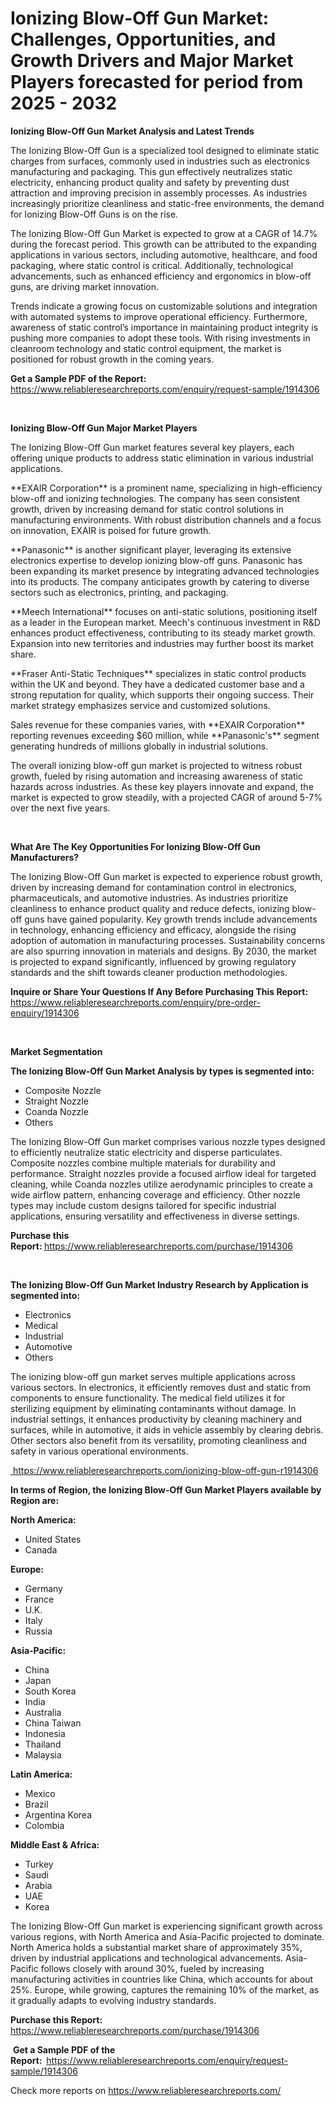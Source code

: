 <p><h1>Ionizing Blow-Off Gun Market: Challenges, Opportunities, and Growth Drivers and Major Market Players forecasted for period from 2025 - 2032</h1></p><p><strong>Ionizing Blow-Off Gun Market Analysis and Latest Trends</strong></p>
<p><p>The Ionizing Blow-Off Gun is a specialized tool designed to eliminate static charges from surfaces, commonly used in industries such as electronics manufacturing and packaging. This gun effectively neutralizes static electricity, enhancing product quality and safety by preventing dust attraction and improving precision in assembly processes. As industries increasingly prioritize cleanliness and static-free environments, the demand for Ionizing Blow-Off Guns is on the rise.</p><p>The Ionizing Blow-Off Gun Market is expected to grow at a CAGR of 14.7% during the forecast period. This growth can be attributed to the expanding applications in various sectors, including automotive, healthcare, and food packaging, where static control is critical. Additionally, technological advancements, such as enhanced efficiency and ergonomics in blow-off guns, are driving market innovation. </p><p>Trends indicate a growing focus on customizable solutions and integration with automated systems to improve operational efficiency. Furthermore, awareness of static control’s importance in maintaining product integrity is pushing more companies to adopt these tools. With rising investments in cleanroom technology and static control equipment, the market is positioned for robust growth in the coming years.</p></p>
<p><strong>Get a Sample PDF of the Report:&nbsp;</strong> <a href="https://www.reliableresearchreports.com/enquiry/request-sample/1914306?utm_campaign=2464&utm_medium=2&utm_source=Github&utm_content=ia&utm_term=01032025&utm_id=ionizing-blow-off-gun">https://www.reliableresearchreports.com/enquiry/request-sample/1914306</a></p>
<p>&nbsp;</p>
<p><strong>Ionizing Blow-Off Gun Major Market Players</strong></p>
<p><p>The Ionizing Blow-Off Gun market features several key players, each offering unique products to address static elimination in various industrial applications. </p><p>**EXAIR Corporation** is a prominent name, specializing in high-efficiency blow-off and ionizing technologies. The company has seen consistent growth, driven by increasing demand for static control solutions in manufacturing environments. With robust distribution channels and a focus on innovation, EXAIR is poised for future growth.</p><p>**Panasonic** is another significant player, leveraging its extensive electronics expertise to develop ionizing blow-off guns. Panasonic has been expanding its market presence by integrating advanced technologies into its products. The company anticipates growth by catering to diverse sectors such as electronics, printing, and packaging.</p><p>**Meech International** focuses on anti-static solutions, positioning itself as a leader in the European market. Meech's continuous investment in R&D enhances product effectiveness, contributing to its steady market growth. Expansion into new territories and industries may further boost its market share.</p><p>**Fraser Anti-Static Techniques** specializes in static control products within the UK and beyond. They have a dedicated customer base and a strong reputation for quality, which supports their ongoing success. Their market strategy emphasizes service and customized solutions.</p><p>Sales revenue for these companies varies, with **EXAIR Corporation** reporting revenues exceeding $60 million, while **Panasonic's** segment generating hundreds of millions globally in industrial solutions. </p><p>The overall ionizing blow-off gun market is projected to witness robust growth, fueled by rising automation and increasing awareness of static hazards across industries. As these key players innovate and expand, the market is expected to grow steadily, with a projected CAGR of around 5-7% over the next five years.</p></p>
<p>&nbsp;</p>
<p><strong>What Are The Key Opportunities For Ionizing Blow-Off Gun Manufacturers?</strong></p>
<p><p>The Ionizing Blow-Off Gun market is expected to experience robust growth, driven by increasing demand for contamination control in electronics, pharmaceuticals, and automotive industries. As industries prioritize cleanliness to enhance product quality and reduce defects, ionizing blow-off guns have gained popularity. Key growth trends include advancements in technology, enhancing efficiency and efficacy, alongside the rising adoption of automation in manufacturing processes. Sustainability concerns are also spurring innovation in materials and designs. By 2030, the market is projected to expand significantly, influenced by growing regulatory standards and the shift towards cleaner production methodologies.</p></p>
<p><strong>Inquire or Share Your Questions If Any Before Purchasing This Report:</strong> <a href="https://www.reliableresearchreports.com/enquiry/pre-order-enquiry/1914306?utm_campaign=2464&utm_medium=2&utm_source=Github&utm_content=ia&utm_term=01032025&utm_id=ionizing-blow-off-gun">https://www.reliableresearchreports.com/enquiry/pre-order-enquiry/1914306</a></p>
<p>&nbsp;</p>
<p><strong>Market Segmentation</strong></p>
<p><strong>The Ionizing Blow-Off Gun Market Analysis by types is segmented into:</strong></p>
<p><ul><li>Composite Nozzle</li><li>Straight Nozzle</li><li>Coanda Nozzle</li><li>Others</li></ul></p>
<p><p>The Ionizing Blow-Off Gun market comprises various nozzle types designed to efficiently neutralize static electricity and disperse particulates. Composite nozzles combine multiple materials for durability and performance. Straight nozzles provide a focused airflow ideal for targeted cleaning, while Coanda nozzles utilize aerodynamic principles to create a wide airflow pattern, enhancing coverage and efficiency. Other nozzle types may include custom designs tailored for specific industrial applications, ensuring versatility and effectiveness in diverse settings.</p></p>
<p><strong>Purchase this Report:&nbsp;</strong><a href="https://www.reliableresearchreports.com/purchase/1914306?utm_campaign=2464&utm_medium=2&utm_source=Github&utm_content=ia&utm_term=01032025&utm_id=ionizing-blow-off-gun">https://www.reliableresearchreports.com/purchase/1914306</a></p>
<p>&nbsp;</p>
<p><strong>The Ionizing Blow-Off Gun Market Industry Research by Application is segmented into:</strong></p>
<p><ul><li>Electronics</li><li>Medical</li><li>Industrial</li><li>Automotive</li><li>Others</li></ul></p>
<p><p>The ionizing blow-off gun market serves multiple applications across various sectors. In electronics, it efficiently removes dust and static from components to ensure functionality. The medical field utilizes it for sterilizing equipment by eliminating contaminants without damage. In industrial settings, it enhances productivity by cleaning machinery and surfaces, while in automotive, it aids in vehicle assembly by clearing debris. Other sectors also benefit from its versatility, promoting cleanliness and safety in various operational environments.</p></p>
<p><a href="https://www.reliableresearchreports.com/ionizing-blow-off-gun-r1914306?utm_campaign=2464&utm_medium=2&utm_source=Github&utm_content=ia&utm_term=01032025&utm_id=ionizing-blow-off-gun">&nbsp;https://www.reliableresearchreports.com/ionizing-blow-off-gun-r1914306</a></p>
<p><strong>In terms of Region, the Ionizing Blow-Off Gun Market Players available by Region are:</strong></p>
<p>
    <p> <strong> North America: </strong>
        <ul>
            <li>United States</li>
            <li>Canada</li>
        </ul>
        </p> 
    <p> <strong> Europe: </strong>
        <ul>
            <li>Germany</li>
            <li>France</li>
            <li>U.K.</li>
            <li>Italy</li>
            <li>Russia</li>
        </ul>
        </p> 
    <p> <strong> Asia-Pacific: </strong>
        <ul>
            <li>China</li>
            <li>Japan</li>
            <li>South Korea</li>
            <li>India</li>
            <li>Australia</li>
            <li>China Taiwan</li>
            <li>Indonesia</li>
            <li>Thailand</li>
            <li>Malaysia</li>
        </ul>
        </p> 
    <p> <strong> Latin America: </strong>
        <ul>
            <li>Mexico</li>
            <li>Brazil</li>
            <li>Argentina Korea</li>
            <li>Colombia</li>
        </ul>
        </p> 
    <p> <strong> Middle East & Africa: </strong>
        <ul>
            <li>Turkey</li>
            <li>Saudi</li>
            <li>Arabia</li>
            <li>UAE</li>
            <li>Korea</li>
        </ul>
    </p>
    </p>
<p><p>The Ionizing Blow-Off Gun market is experiencing significant growth across various regions, with North America and Asia-Pacific projected to dominate. North America holds a substantial market share of approximately 35%, driven by industrial applications and technological advancements. Asia-Pacific follows closely with around 30%, fueled by increasing manufacturing activities in countries like China, which accounts for about 25%. Europe, while growing, captures the remaining 10% of the market, as it gradually adapts to evolving industry standards.</p></p>
<p><strong>Purchase this Report: </strong><a href="https://www.reliableresearchreports.com/purchase/1914306?utm_campaign=2464&utm_medium=2&utm_source=Github&utm_content=ia&utm_term=01032025&utm_id=ionizing-blow-off-gun">https://www.reliableresearchreports.com/purchase/1914306</a></p>
<p>&nbsp;<strong>Get a Sample PDF of the Report:&nbsp;&nbsp;</strong><a href="https://www.reliableresearchreports.com/enquiry/request-sample/1914306?utm_campaign=2464&utm_medium=2&utm_source=Github&utm_content=ia&utm_term=01032025&utm_id=ionizing-blow-off-gun">https://www.reliableresearchreports.com/enquiry/request-sample/1914306</a></p>
<p><strong></strong></p>
<p>Check more reports on <a href="https://www.reliableresearchreports.com/?utm_campaign=2464&utm_medium=2&utm_source=Github&utm_content=ia&utm_term=01032025&utm_id=ionizing-blow-off-gun">https://www.reliableresearchreports.com/</a></p>